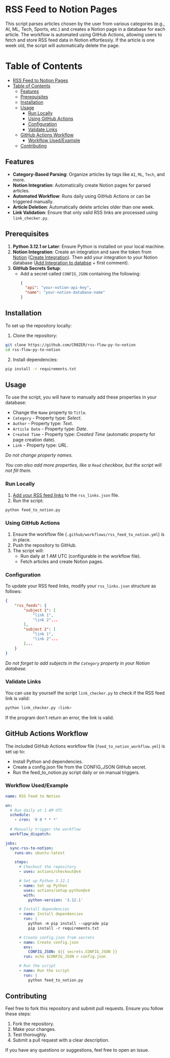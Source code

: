 # RSS Feed to Notion Pages

This script parses articles chosen by the user from various categories (e.g., AI, ML, Tech, Sports, etc.) and creates a Notion page in a database for each article. The workflow is automated using GitHub Actions, allowing users to fetch and store RSS feed data in Notion effortlessly. If the article is one week old, the script will automatically delete the page.

# Table of Contents

- [RSS Feed to Notion Pages](#rss-feed-to-notion-pages)
- [Table of Contents](#table-of-contents)
  - [Features](#features)
  - [Prerequisites](#prerequisites)
  - [Installation](#installation)
  - [Usage](#usage)
    - [Run Locally](#run-locally)
    - [Using GitHub Actions](#using-github-actions)
    - [Configuration](#configuration)
    - [Validate Links](#validate-links)
  - [GitHub Actions Workflow](#github-actions-workflow)
    - [Workflow Used/Example](#workflow-usedexample)
  - [Contributing](#contributing)

## Features

- **Category-Based Parsing**: Organize articles by tags like `AI`, `ML`, `Tech`, and more.
- **Notion Integration**: Automatically create Notion pages for parsed articles.
- **Automated Workflow**: Runs daily using GitHub Actions or can be triggered manually.
- **Article Deletion**: Automatically delete articles older than one week.
- **Link Validation**: Ensure that only valid RSS links are processed using `link_checker.py`.

## Prerequisites

1. **Python 3.12.1 or Later**: Ensure Python is installed on your local machine.
2. **Notion Integration**: Create an integration and save the token from [Notion](https://www.notion.so/my-integrations) ([Create Integration](https://youtu.be/Hk7Vk_v4yfo?si=cffkvCVtfW77ItVr&t=18)). Then add your integration to your Notion database ([Add Integration to databse](https://youtu.be/Hk7Vk_v4yfo?si=cwD8YTzW2e3FlFWf&t=107) + first comment).
3. **GitHub Secrets Setup**:
   - Add a secret called `CONFIG_JSON` containing the following:
     ```json
     {
       "api": "your-notion-api-key",
       "name": "your-notion-database-name"
     }
     ```

## Installation

To set up the repository locally:

1. Clone the repository:

```bash
git clone https://github.com/CR0ZER/rss-flow-py-to-notion
cd rss-flow-py-to-notion
```

2. Install dependencies:

```bash
pip install -r requirements.txt
```

## Usage

To use the script, you will have to manually add these properties in your database:
- Change the `Name` property to `Title`.
- `Category` - Property type: *Select*.
- `Author` - Property type: *Text*.
- `Article Date` - Property type: *Date*.
- `Created Time` - Property type: *Created Time* (automatic property for page creation date).
- `Link` - Property type: *URL*.

*Do not change property names.*

*You can also add more properties, like a `Read` checkbox, but the script will not fill them.*

### Run Locally

1. [Add your RSS feed links](#configuration) to the `rss_links.json` file.
2. Run the script:

```bash
python feed_to_notion.py
```

### Using GitHub Actions

1. Ensure the workflow file (`.github/workflows/rss_feed_to_notion.yml`) is in place.
2. Push the repository to GitHub.
3. The script will:
   - Run daily at 1 AM UTC (configurable in the workflow file).
   - Fetch articles and create Notion pages.

### Configuration

To update your RSS feed links, modify your `rss_links.json` structure as follows:
```json
{
    "rss_feeds": {
        "subject 1": [
            "link 1",
            "link 2"...
        ],
        "subject 2": [
            "link 1",
            "link 2"...
        ]...
    }
}
```

*Do not forget to add subjects in the `Category` property in your Notion database.*

### Validate Links

You can use by yourself the script `link_checker.py` to check if the RSS feed link is valid:

```bash
python link_checker.py <link>
```

If the program don't return an error, the link is valid.

## GitHub Actions Workflow

The included GitHub Actions workflow file (`feed_to_notion_workflow.yml`) is set up to:

- Install Python and dependencies.
- Create a config.json file from the CONFIG_JSON GitHub secret.
- Run the feed_to_notion.py script daily or on manual triggers.

### Workflow Used/Example

```yaml
name: RSS Feed to Notion

on:
  # Run daily at 1 AM UTC
  schedule:
    - cron: '0 0 * * *'
  
  # Manually trigger the workflow
  workflow_dispatch:

jobs:
  sync-rss-to-notion:
    runs-on: ubuntu-latest

    steps:
      # Checkout the repository
      - uses: actions/checkout@v4

      # Set up Python 3.12.1
      - name: Set up Python
        uses: actions/setup-python@v4
        with:
          python-version: '3.12.1'

      # Install dependencies
      - name: Install dependencies
        run: |
          python -m pip install --upgrade pip
          pip install -r requirements.txt

      # Create config.json from secrets
      - name: Create config.json
        env:
          CONFIG_JSON: ${{ secrets.CONFIG_JSON }}
        run: echo $CONFIG_JSON > config.json

      # Run the script
      - name: Run the script
        run: |
          python feed_to_notion.py
```

## Contributing

Feel free to fork this repository and submit pull requests. Ensure you follow these steps:

1. Fork the repository.
2. Make your changes.
3. Test thoroughly.
4. Submit a pull request with a clear description.

If you have any questions or suggestions, feel free to open an issue.